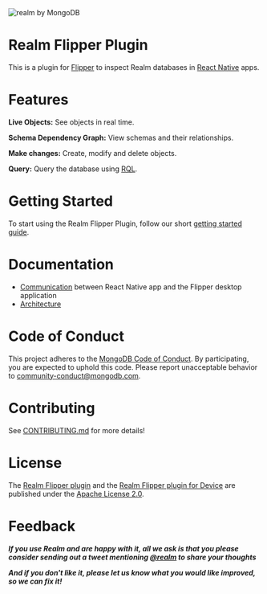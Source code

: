 <picture>
    <source srcset="./logo-dark.svg" media="(prefers-color-scheme: dark)" alt="realm by MongoDB">
    <img src="./logo.svg" alt="realm by MongoDB">
</picture>

# Realm Flipper Plugin
This is a plugin for [Flipper](https://fbflipper.com/) to inspect Realm databases in [React Native](https://reactnative.dev/) apps.

# Features
**Live Objects:** See objects in real time.

**Schema Dependency Graph:** View schemas and their relationships.

**Make changes:** Create, modify and delete objects.

**Query:** Query the database using [RQL](https://www.mongodb.com/docs/realm/realm-query-language/).

# Getting Started
To start using the Realm Flipper Plugin, follow our short [getting started guide](documentation/GettingStarted.md).

# Documentation

- [Communication](documentation/Communication.md) between React Native app and the Flipper desktop application
- [Architecture](documentation/Architecture.md)

# Code of Conduct

This project adheres to the [MongoDB Code of Conduct](https://www.mongodb.com/community-code-of-conduct). By participating, you are expected to uphold this code. Please report unacceptable behavior to [community-conduct@mongodb.com](mailto:community-conduct@mongodb.com).

# Contributing

See [CONTRIBUTING.md](CONTRIBUTING.md) for more details!

# License

The [Realm Flipper plugin](flipper-plugin-realm/README.md) and the [Realm Flipper plugin for Device](realm-flipper-plugin-device/README.md) are published under the [Apache License 2.0](LICENSE).

# Feedback

**_If you use Realm and are happy with it, all we ask is that you please consider sending out a tweet mentioning [@realm](https://twitter.com/realm) to share your thoughts_**

**_And if you don't like it, please let us know what you would like improved, so we can fix it!_**

<img style="width: 0px; height: 0px;" src="https://3eaz4mshcd.execute-api.us-east-1.amazonaws.com/prod?s=https://github.com/realm/realm-flipper-plugin/#README.md">

